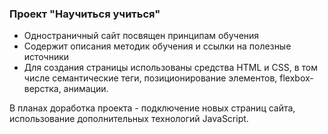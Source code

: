 
### Проект "Научиться учиться"

- Одностраничный сайт посвящен принципам обучения
- Содержит описания методик обучения и ссылки на полезные источники
- Для создания страницы использованы средства HTML и CSS, в том числе семантические теги, позиционирование элементов, flexbox-верстка, анимации.

В планах доработка проекта - подключение новых страниц сайта, использование дополнительных технологий JavaScript. 
